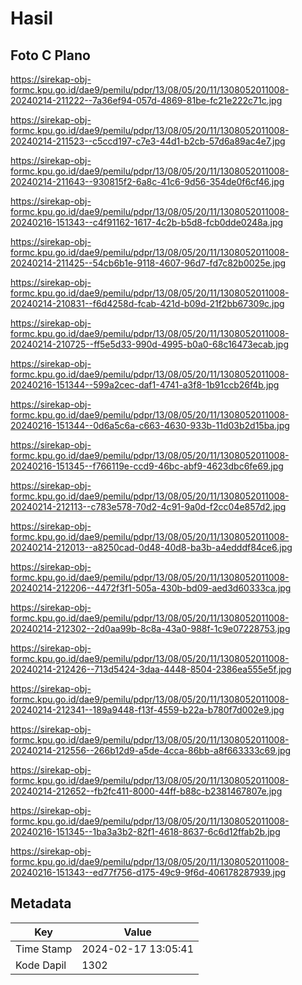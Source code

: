 # Hasil

## Foto C Plano

https://sirekap-obj-formc.kpu.go.id/dae9/pemilu/pdpr/13/08/05/20/11/1308052011008-20240214-211222--7a36ef94-057d-4869-81be-fc21e222c71c.jpg

https://sirekap-obj-formc.kpu.go.id/dae9/pemilu/pdpr/13/08/05/20/11/1308052011008-20240214-211523--c5ccd197-c7e3-44d1-b2cb-57d6a89ac4e7.jpg

https://sirekap-obj-formc.kpu.go.id/dae9/pemilu/pdpr/13/08/05/20/11/1308052011008-20240214-211643--930815f2-6a8c-41c6-9d56-354de0f6cf46.jpg

https://sirekap-obj-formc.kpu.go.id/dae9/pemilu/pdpr/13/08/05/20/11/1308052011008-20240216-151343--c4f91162-1617-4c2b-b5d8-fcb0dde0248a.jpg

https://sirekap-obj-formc.kpu.go.id/dae9/pemilu/pdpr/13/08/05/20/11/1308052011008-20240214-211425--54cb6b1e-9118-4607-96d7-fd7c82b0025e.jpg

https://sirekap-obj-formc.kpu.go.id/dae9/pemilu/pdpr/13/08/05/20/11/1308052011008-20240214-210831--f6d4258d-fcab-421d-b09d-21f2bb67309c.jpg

https://sirekap-obj-formc.kpu.go.id/dae9/pemilu/pdpr/13/08/05/20/11/1308052011008-20240214-210725--ff5e5d33-990d-4995-b0a0-68c16473ecab.jpg

https://sirekap-obj-formc.kpu.go.id/dae9/pemilu/pdpr/13/08/05/20/11/1308052011008-20240216-151344--599a2cec-daf1-4741-a3f8-1b91ccb26f4b.jpg

https://sirekap-obj-formc.kpu.go.id/dae9/pemilu/pdpr/13/08/05/20/11/1308052011008-20240216-151344--0d6a5c6a-c663-4630-933b-11d03b2d15ba.jpg

https://sirekap-obj-formc.kpu.go.id/dae9/pemilu/pdpr/13/08/05/20/11/1308052011008-20240216-151345--f766119e-ccd9-46bc-abf9-4623dbc6fe69.jpg

https://sirekap-obj-formc.kpu.go.id/dae9/pemilu/pdpr/13/08/05/20/11/1308052011008-20240214-212113--c783e578-70d2-4c91-9a0d-f2cc04e857d2.jpg

https://sirekap-obj-formc.kpu.go.id/dae9/pemilu/pdpr/13/08/05/20/11/1308052011008-20240214-212013--a8250cad-0d48-40d8-ba3b-a4edddf84ce6.jpg

https://sirekap-obj-formc.kpu.go.id/dae9/pemilu/pdpr/13/08/05/20/11/1308052011008-20240214-212206--4472f3f1-505a-430b-bd09-aed3d60333ca.jpg

https://sirekap-obj-formc.kpu.go.id/dae9/pemilu/pdpr/13/08/05/20/11/1308052011008-20240214-212302--2d0aa99b-8c8a-43a0-988f-1c9e07228753.jpg

https://sirekap-obj-formc.kpu.go.id/dae9/pemilu/pdpr/13/08/05/20/11/1308052011008-20240214-212426--713d5424-3daa-4448-8504-2386ea555e5f.jpg

https://sirekap-obj-formc.kpu.go.id/dae9/pemilu/pdpr/13/08/05/20/11/1308052011008-20240214-212341--189a9448-f13f-4559-b22a-b780f7d002e9.jpg

https://sirekap-obj-formc.kpu.go.id/dae9/pemilu/pdpr/13/08/05/20/11/1308052011008-20240214-212556--266b12d9-a5de-4cca-86bb-a8f663333c69.jpg

https://sirekap-obj-formc.kpu.go.id/dae9/pemilu/pdpr/13/08/05/20/11/1308052011008-20240214-212652--fb2fc411-8000-44ff-b88c-b2381467807e.jpg

https://sirekap-obj-formc.kpu.go.id/dae9/pemilu/pdpr/13/08/05/20/11/1308052011008-20240216-151345--1ba3a3b2-82f1-4618-8637-6c6d12ffab2b.jpg

https://sirekap-obj-formc.kpu.go.id/dae9/pemilu/pdpr/13/08/05/20/11/1308052011008-20240216-151343--ed77f756-d175-49c9-9f6d-406178287939.jpg


## Metadata

| Key        | Value               |
| ---------- | ------------------- |
| Time Stamp | 2024-02-17 13:05:41 |
| Kode Dapil | 1302                |



